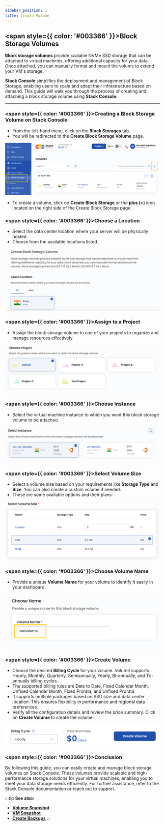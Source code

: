 ```yaml
---
sidebar_position: 1
title: Create Volume
---
```


## <span style={{ color: '#003366' }}>Block Storage Volumes</span>

**Block storage volumes** provide scalable NVMe SSD storage that can be attached to virtual machines, offering additional capacity for your data. Once attached, you can manually format and mount the volume to extend your VM's storage.

**Stack Console** simplifies the deployment and management of Block Storage, enabling users to scale and adapt their infrastructure based on demand. This guide will walk you through the process of creating and attaching a block storage volume using **Stack Console**.

----------

### <span style={{ color: '#003366' }}>Creating a Block Storage Volume on Stack Console</span>

- From the left-hand menu, click on the **Block Storages** tab.
- You will be redirected to the **Create Block Storage Volume** page.

![Create Block Storage](images/stackconsole-create-block-storages.png)

- To create a volume, click on **Create Block Storage** or the **plus (+)** icon located on the right side of the Create Block Storage page.

### <span style={{ color: '#003366' }}>Choose a Location</span>

- Select the data center location where your server will be physically hosted.
- Choose from the available locations listed.

![Choose Location](images/stackconsole-create-block-storages-location.png)

### <span style={{ color: '#003366' }}>Assign to a Project</span>

- Assign the block storage volume to one of your projects to organize and manage resources effectively.

![Assign to Project](images/stackconsole-create-block-storages-select-project.png)

### <span style={{ color: '#003366' }}>Choose Instance</span>

- Select the virtual machine instance to which you want this block storage volume to be attached.

![Choose Instance](images/stackconsole-create-block-storages-select-instance.png)

### <span style={{ color: '#003366' }}>Select Volume Size</span>

- Select a volume size based on your requirements like **Storage Type** and **Size**. You can also create a custom volume if needed.
- These are some available options and their plans:

![Select Volume Size](images/stackconsole-create-block-storages-select-volume-size.png)

### <span style={{ color: '#003366' }}>Choose Volume Name</span>

- Provide a unique **Volume Name** for your volume to identify it easily in your dashboard.

![Choose Volume Name](images/stackconsole-create-block-storages-name.png)

### <span style={{ color: '#003366' }}>Create Volume</span>

- Choose the desired **Billing Cycle** for your volume. Volume supports Hourly, Monthly, Quarterly, Semiannually, Yearly, Bi-annually, and Tri-annually billing cycles. 
- The supported billing rules are Date to Date, Fixed Calendar Month, Unfixed Calendar Month, Fixed Prorata, and Unfixed Prorata.
- It supports multiple packages based on SSD size and data center location. This ensures flexibility in performance and regional data preferences.
- Verify all the configuration details and review the price summary. Click on **Create Volume** to create the volume.

![Create Volume](images/stackconsole-create-block-storages-deploy.png)

### <span style={{ color: '#003366' }}>Conclusion</span>

By following this guide, you can easily create and manage block storage volumes on Stack Console. These volumes provide scalable and high-performance storage solutions for your virtual machines, enabling you to meet your data storage needs efficiently. For further assistance, refer to the Stack Console documentation or reach out to support.

:::tip
**See also:**  
- **[Volume Snapshot](./../Volume%20Snapshot/Create%20Volume%20Snapshot.md)**  
- **[VM Snapshot](./../VM%20Snapshots/Create%20Instance%20Snapshot.md)**
- **[Create Backups](./../Backups/Create%20Backups.md)**
:::
